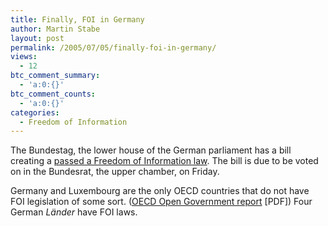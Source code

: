 ```yaml
---
title: Finally, FOI in Germany
author: Martin Stabe
layout: post
permalink: /2005/07/05/finally-foi-in-germany/
views:
  - 12
btc_comment_summary:
  - 'a:0:{}'
btc_comment_counts:
  - 'a:0:{}'
categories:
  - Freedom of Information
---
```

The Bundestag, the lower house of the German parliament has a bill creating a [passed a Freedom of Information law][1]. The bill is due to be voted on in the Bundesrat, the upper chamber, on Friday.

Germany and Luxembourg are the only OECD countries that do not have FOI legislation of some sort. ([OECD Open Government report][2] [PDF]) Four German *L&auml;nder* have FOI laws.

 [1]: http://www.freedominfo.org/news.htm "FOI News Digest"
 [2]: http://www.olis.oecd.org/olis/2005doc.nsf/0/cb40b8eb18975d01c1256fd300582d2d/$FILE/JT00181243.PDF